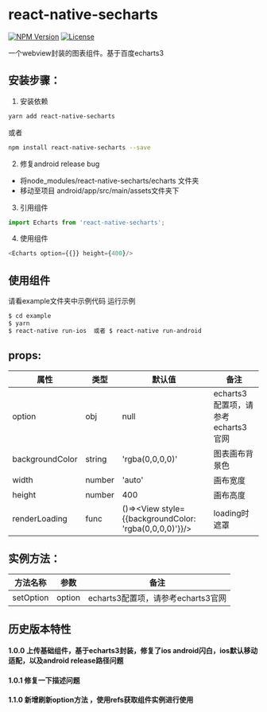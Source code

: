 # react-native-secharts
[![NPM Version](https://img.shields.io/npm/v/react-native-secharts.svg?style=flat)](https://www.npmjs.com/package/react-native-secharts)
  [![License](http://img.shields.io/npm/l/react-native-secharts.svg?style=flat)](https://github.com/shifeng1993/react-native-echarts/blob/master/LICENSE)
  
一个webview封装的图表组件。基于百度echarts3

## 安装步骤：

1. 安装依赖
  ```bash
  yarn add react-native-secharts
  ```
  或者
  ```bash
  npm install react-native-secharts --save
  ```
2. 修复android release bug

- 将node_modules/react-native-secharts/echarts 文件夹
- 移动至项目 android/app/src/main/assets文件夹下

3. 引用组件
```javascript
import Echarts from 'react-native-secharts';
```

4. 使用组件
```javascript
<Echarts option={{}} height={400}/>
```


## 使用组件

请看example文件夹中示例代码
运行示例
```bash
$ cd example
$ yarn
$ react-native run-ios  或者 $ react-native run-android  
```

## props:

| 属性             | 类型    | 默认值                                                   | 备注 |
| -------------   | ------- | -------------                                           | ------------- |
| option          | obj     | null                                                    | echarts3配置项，请参考echarts3官网  |
| backgroundColor | string  | 'rgba(0,0,0,0)'                                         | 图表画布背景色 |
| width           | number  | 'auto'                                                  | 画布宽度  |
| height          | number  | 400                                                     | 画布高度  |
| renderLoading   | func    | ()=><View style={{backgroundColor: 'rgba(0,0,0,0)'}}/>  | loading时遮罩  |

## 实例方法：
| 方法名称             | 参数    | 备注 |
| -------------   | ------- | ------------- |
| setOption         | option     |  echarts3配置项，请参考echarts3官网  |


## 历史版本特性
#### 1.0.0  上传基础组件，基于echarts3封装，修复了ios android闪白，ios默认移动适配，以及android release路径问题
#### 1.0.1  修复一下描述问题
#### 1.1.0  新增刷新option方法 ，使用refs获取组件实例进行使用
